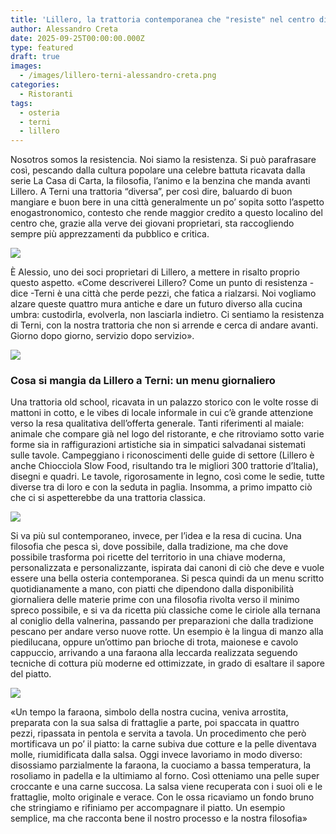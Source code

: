 ```yaml
---
title: 'Lillero, la trattoria contemporanea che "resiste" nel centro di Terni'
author: Alessandro Creta
date: 2025-09-25T00:00:00.000Z
type: featured
draft: true
images:
  - /images/lillero-terni-alessandro-creta.png
categories:
  - Ristoranti
tags:
  - osteria
  - terni
  - lillero
---
```


Nosotros somos la resistencia. Noi siamo la resistenza. Si può parafrasare così, pescando dalla cultura popolare una celebre battuta ricavata dalla serie La Casa di Carta, la filosofia, l’animo e la benzina che manda avanti Lillero. A Terni una trattoria “diversa”, per così dire, baluardo di buon mangiare e buon bere in una città generalmente un po’ sopita sotto l’aspetto enogastronomico, contesto che rende maggior credito a questo localino del centro che, grazie alla verve dei giovani proprietari, sta raccogliendo sempre più apprezzamenti da pubblico e critica. 

![](/images/Lillero-sala-terni.JPG)

È Alessio, uno dei soci proprietari di Lillero, a mettere in risalto proprio questo aspetto. «Come descriverei Lillero? Come un punto di resistenza - dice -Terni è una città che perde pezzi, che fatica a rialzarsi. Noi vogliamo alzare queste quattro mura antiche e dare un futuro diverso alla cucina umbra: custodirla, evolverla, non lasciarla indietro. Ci sentiamo la resistenza di Terni, con la nostra trattoria che non si arrende e cerca di andare avanti. Giorno dopo giorno, servizio dopo servizio».

![](/images/IMG_3243.jpg)

### Cosa si mangia da Lillero a Terni: un menu giornaliero

Una trattoria old school, ricavata in un palazzo storico con le volte rosse di mattoni in cotto, e le vibes di locale informale in cui c’è grande attenzione verso la resa qualitativa dell’offerta generale. Tanti riferimenti al maiale: animale che compare già nel logo del ristorante, e che ritroviamo sotto varie forme sia in raffigurazioni artistiche sia in simpatici salvadanai sistemati sulle tavole. Campeggiano i riconoscimenti delle guide di settore (Lillero è anche Chiocciola Slow Food, risultando tra le migliori 300 trattorie d’Italia), disegni e quadri. Le tavole, rigorosamente in legno, così come le sedie, tutte diverse tra di loro e con la seduta in paglia. Insomma, a primo impatto ciò che ci si aspetterebbe da una trattoria classica. 

![](/images/antipasti-lillero-terni-menu.jpg)

Si va più sul contemporaneo, invece, per l’idea e la resa di cucina. Una filosofia che pesca sì, dove possibile, dalla tradizione, ma che dove possibile trasforma poi ricette del territorio in una chiave moderna, personalizzata e personalizzante, ispirata dai canoni di ciò che deve e vuole essere una bella osteria contemporanea. Si pesca quindi da un menu scritto quotidianamente a mano, con piatti che dipendono dalla disponibilità giornaliera delle materie prime con una filosofia rivolta verso il minimo spreco possibile, e si va da ricetta più classiche come le ciriole alla ternana al coniglio della valnerina, passando per preparazioni che dalla tradizione pescano per andare verso nuove rotte. Un esempio è la lingua di manzo alla piedilucana, oppure un’ottimo pan brioche di trota, maionese e cavolo cappuccio, arrivando a una faraona alla leccarda realizzata seguendo tecniche di cottura più moderne ed ottimizzate, in grado di esaltare il sapore del piatto. 

![](/images/faraona-leccarda-lillero-alessandro-creta-terni.jpg)

«Un tempo la faraona, simbolo della nostra cucina, veniva arrostita, preparata con la sua salsa di frattaglie a parte, poi spaccata in quattro pezzi, ripassata in pentola e servita a tavola. Un procedimento che però mortificava un po’ il piatto: la carne subiva due cotture e la pelle diventava molle, riumidificata dalla salsa. Oggi invece lavoriamo in modo diverso: disossiamo parzialmente la faraona, la cuociamo a bassa temperatura, la rosoliamo in padella e la ultimiamo al forno. Così otteniamo una pelle super croccante e una carne succosa. La salsa viene recuperata con i suoi oli e le frattaglie, molto originale e verace. Con le ossa ricaviamo un fondo bruno che stringiamo e rifiniamo per accompagnare il piatto. Un esempio semplice, ma che racconta bene il nostro processo e la nostra filosofia»
